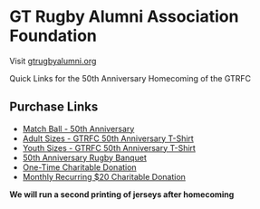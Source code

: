 <link rel="stylesheet" href="/css/style.css">

# GT Rugby Alumni Association Foundation

Visit [gtrugbyalumni.org](https://gtrugbyalumni.org)

Quick Links for the 50th Anniversary Homecoming of the GTRFC

## Purchase Links

- [Match Ball - 50th Anniversary](https://buy.stripe.com/6oUaEX2d0ceK2Puf9Z87K0l)
- [Adult Sizes - GTRFC 50th Anniversary T-Shirt](https://buy.stripe.com/28EbJ15pc0w21LqaTJ87K0j)
- [Youth Sizes - GTRFC 50th Anniversary T-Shirt](https://buy.stripe.com/cNi9AT9FsbaG2Pu9PF87K0k)
- [50th Anniversary Rugby Banquet](https://buy.stripe.com/9B614ng3QceKahWd1R87K0g)
- [One-Time Charitable Donation](https://buy.stripe.com/4gM8wP04S92ygGk0f587K0e)
- [Monthly Recurring $20 Charitable Donation](https://buy.stripe.com/7sY5kDbNA0w261G2nd87K07)

**We will run a second printing of jerseys after homecoming**
